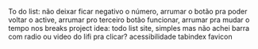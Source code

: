 To do list: não deixar ficar negativo o número, arrumar o botão pra poder voltar o active, arrumar pro terceiro botão funcionar, arrumar pra mudar o tempo nos breaks
project idea: todo list site, simples mas não achei
barra com radio 
ou video do lifi pra clicar?
acessibilidade
tabindex
favicon

